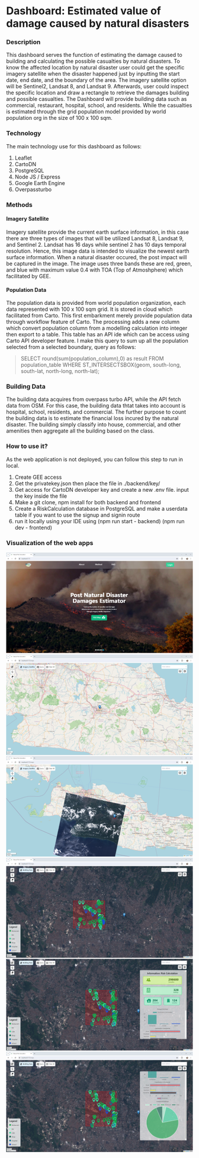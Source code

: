 # Dashboard: Estimated value of damage caused by natural disasters

### Description

This dashboard serves the function of estimating the damage caused to building and calculating the possible casualties by natural disasters. To know the affected location by natural disaster user could get the specific imagery satellite when the disaster happened just by inputting the start date, end date, and the boundary of the area. The imagery satellite option will be Sentinel2, Landsat 8, and Landsat 9. Afterwards, user could inspect the specific location and draw a rectangle to retrieve the damages building and possible casualties. The Dashboard will provide building data such as commercial, restaurant, hospital, school, and residents. While the casualties is estimated through the grid population model provided by world population org in the size of 100 x 100 sqm.

### Technology

The main technology use for this dashboard as follows:

1. Leaflet
2. CartoDN
3. PostgreSQL
4. Node JS / Express
5. Google Earth Engine
6. Overpassturbo

### Methods

#### Imagery Satellite

Imagery satellite provide the current earth surface information, in this case there are three types of images that will be utilized Landsat 8, Landsat 9, and Sentinel 2.
Landsat has 16 days while sentinel 2 has 10 days temporal resolution. Hence, this image data is intended to visualize the newest earth surface information. When a natural disaster
occured, the post impact will be captured in the image. The image uses three bands these are red, green, and blue with maximum value 0.4 with TOA (Top of Atmoshphere) which facilitated by GEE.

#### Population Data

The population data is provided from world population organization, each data represented with 100 x 100 sqm grid. It is stored in cloud which facilitated from Carto. This first embarkment
merely provide population data through workflow feature of Carto. The processing adds a new column which convert population column from a modelling calculation into integer then export to a table. This table has an API ide which can be access using Carto API developer feature. I make this query to sum up all the population selected from a selected boundary, query as follows:

> SELECT round(sum(population_column),0) as result FROM population_table WHERE ST_INTERSECTSBOX(geom, south-long, south-lat, north-long, north-lat);

### Building Data

The building data acquires from overpass turbo API, while the API fetch data from OSM. For this case, the building data thtat takes into account is hospital, school, residents, and commercial.
The further purpose to count the building data is to estimate the financial loss incured by the natural disaster. The building simply classify into house, commercial, and other amenities then
aggregate all the building based on the class.

### How to use it?

As the web application is not deployed, you can follow this step to run in local.

1. Create GEE access
2. Get the privatekey.json then place the file in ./backend/key/
3. Get access for CartoDN developer key and create a new .env file. input the key inside the file
4. Make a git clone, npm install for both backend and frontend
5. Create a RiskCalculation database in PostgreSQL and make a userdata table if you want to use the signup and signin route
6. run it locally using your IDE using (npm run start - backend) (npm run dev - frontend)

### Visualization of the web apps

![Landing Page](./src/assets/land1.png)
![First Step](./src/assets/land2.png)
![Second Step](./src/assets/land3.png)
![Third Step](./src/assets/land4.png)
![Fourth Step](./src/assets/land5.png)
![Fifth Step](./src/assets/land6.png)
